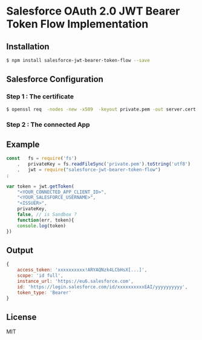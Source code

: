 # Salesforce OAuth 2.0 JWT Bearer Token Flow Implementation

## Installation
```bash
$ npm install salesforce-jwt-bearer-token-flow --save
```

## Salesforce Configuration
### Step 1 : The certificate
```bash
$ openssl req  -nodes -new -x509  -keyout private.pem -out server.cert
```
### Step 2 : The connected App



## Example
```javascript
const   fs = require('fs')
    ,   privateKey = fs.readFileSync('private.pem').toString('utf8')
    ,   jwt = require("salesforce-jwt-bearer-token-flow")
;

var token = jwt.getToken(
	"<YOUR_CONNECTED_APP_CLIENT_ID>",
	"<YOUR_SALESFORCE_USERNAME>",
	"<ISSUER>",
	privateKey,
	false, // is Sandbox ?
	function(err, token){
	console.log(token)
})
```

## Output
```javascript
{
    access_token: 'xxxxxxxxxx!ARYAQNzk4LCbHsX[...]',
    scope: 'id full',
    instance_url: 'https://eu6.salesforce.com',
    id: 'https://login.salesforce.com/id/xxxxxxxxxxEAI/yyyyyyyyyy',
    token_type: 'Bearer'
}
```
## License

MIT
